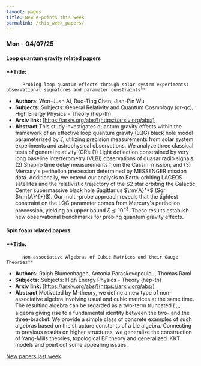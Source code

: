 ```yaml
---
layout: pages
title: New e-prints this week
permalink: /this_week_papers/
---
```




### Mon - 04/07/25

#### Loop quantum gravity related papers

#### **Title:
          Probing loop quantum effects through solar system experiments: observational signatures and parameter constraints**
 - **Authors:** Wen-Juan Ai, Ruo-Ting Chen, Jian-Pin Wu
 - **Subjects:** Subjects:
General Relativity and Quantum Cosmology (gr-qc); High Energy Physics - Theory (hep-th)
 - **Arxiv link:** [https://arxiv.org/abs/](https://arxiv.org/abs/)
 - **Abstract**
 This study investigates quantum gravity effects within the framework of an effective loop quantum gravity (LQG) black hole model parameterized by $\zeta$, utilizing precision measurements from solar system experiments and astrophysical observations. We analyze three classical tests of general relativity (GR): (1) Light deflection constrained by very long baseline interferometry (VLBI) observations of quasar radio signals, (2) Shapiro time delay measurements from the Cassini mission, and (3) Mercury's perihelion precession determined by MESSENGER mission data. Additionally, we extend our analysis to Earth-orbiting LAGEOS satellites and the relativistic trajectory of the S2 star orbiting the Galactic Center supermassive black hole Sagittarius $\rm{A}^*$ (Sgr $\rm{A}^{*}$). Our multi-probe approach reveals that the tightest constraint on the LQG parameter comes from Mercury's perihelion precession, yielding an upper bound $\zeta \lesssim 10^{-2}$. These results establish new observational benchmarks for probing quantum gravity effects. 

#### Spin foam related papers

#### **Title:
          Non-associative Algebras of Cubic Matrices and their Gauge Theories**
 - **Authors:** Ralph Blumenhagen, Antonia Paraskevopoulou, Thomas Raml
 - **Subjects:** Subjects:
High Energy Physics - Theory (hep-th)
 - **Arxiv link:** [https://arxiv.org/abs/](https://arxiv.org/abs/)
 - **Abstract**
 Motivated by M-theory, we define a new type of non-associative algebra involving usual and cubic matrices at the same time. The resulting algebra can be regarded as a two-term truncated $L_\infty$ algebra giving rise to a fundamental identity between the two- and the three-bracket. We provide a simple class of concrete examples of such algebras based on the structure constants of a Lie algebra. Connecting to previous results on higher structures, we generalize the construction of Yang-Mills theories, topological BF theory and generalized IKKT models and point out some appearing issues. 




[New papers last week]({{site.url}}/archived/weekly/pre-prints/2025/04/07/archived_weekly_papers.html)